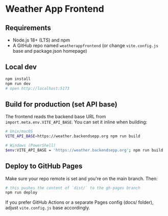 # Weather App Frontend

## Requirements
- Node.js 18+ (LTS) and npm
- A GitHub repo named `weatherappfrontend` (or change `vite.config.js` base and package.json homepage)

## Local dev
```bash
npm install
npm run dev
# open http://localhost:5173
```

## Build for production (set API base)
The frontend reads the backend base URL from `import.meta.env.VITE_API_BASE`. You can set it inline when building:

```bash
# Unix/macOS
VITE_API_BASE=https://weather.backendsepp.org npm run build

# Windows (PowerShell)
$env:VITE_API_BASE = 'https://weather.backendsepp.org'; npm run build
```

## Deploy to GitHub Pages
Make sure your repo remote is set and you're on the main branch. Then:

```bash
# this pushes the content of `dist/` to the gh-pages branch
npm run deploy
```

If you prefer GitHub Actions or a separate Pages config (docs/ folder), adjust `vite.config.js` base accordingly.